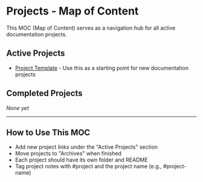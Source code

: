 # Projects - Map of Content

This MOC (Map of Content) serves as a navigation hub for all active documentation projects.

## Active Projects

- [Project Template](./Project-Template.md) - Use this as a starting point for new documentation projects

## Completed Projects

*None yet*

---

## How to Use This MOC

- Add new project links under the "Active Projects" section
- Move projects to "Archives" when finished
- Each project should have its own folder and README
- Tag project notes with #project and the project name (e.g., #project-name) 